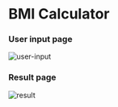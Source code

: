# BMI Calculator

### User input page

![user-input](https://github.com/mapquestasia/bmi-calculator/assets/112838024/defb5bda-b6af-477c-a63f-e7c21628b8e1)

### Result page

![result](https://github.com/mapquestasia/bmi-calculator/assets/112838024/91bc0c97-56c2-46d0-931c-0c268012b791)
